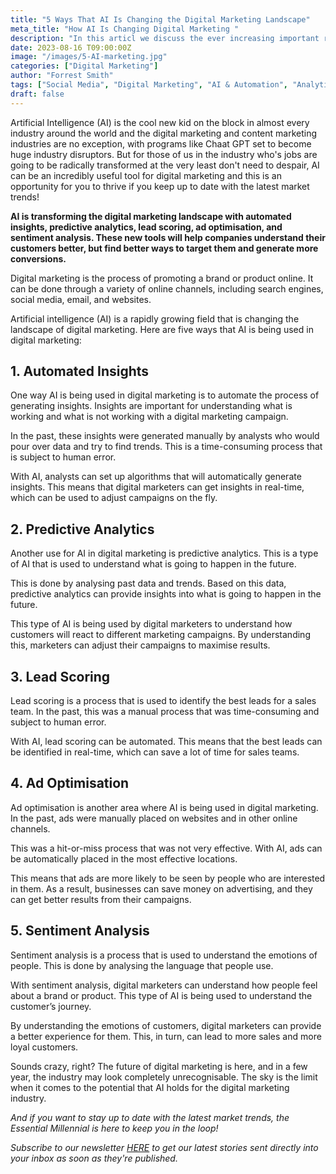 ```yaml
---
title: "5 Ways That AI Is Changing the Digital Marketing Landscape"
meta_title: "How AI Is Changing Digital Marketing "
description: "In this articl we discuss the ever increasing important role that AI is playing in the field of digital marketing."
date: 2023-08-16 T09:00:00Z
image: "/images/5-AI-marketing.jpg"
categories: ["Digital Marketing"]
author: "Forrest Smith"
tags: ["Social Media", "Digital Marketing", "AI & Automation", "Analytics & Insights"]
draft: false
---
```


Artificial Intelligence (AI) is the cool new kid on the block in almost every industry around the world and the digital marketing and content marketing industries are no exception, with programs like Chaat GPT set to become huge industry disruptors. But for those of us in the industry who's jobs are going to be radically transformed at the very least don't need to despair, AI can be an incredibly useful tool for digital marketing and this is an opportunity for you to thrive if you keep up to date with the latest market trends!

**AI is transforming the digital marketing landscape with automated insights, predictive analytics, lead scoring, ad optimisation, and sentiment analysis. These new tools will help companies understand their customers better, but find better ways to target them and generate more conversions.**

Digital marketing is the process of promoting a brand or product online. It can be done through a variety of online channels, including search engines, social media, email, and websites.

Artificial intelligence (AI) is a rapidly growing field that is changing the landscape of digital marketing. Here are five ways that AI is being used in digital marketing:

## 1. Automated Insights

One way AI is being used in digital marketing is to automate the process of generating insights. Insights are important for understanding what is working and what is not working with a digital marketing campaign.

In the past, these insights were generated manually by analysts who would pour over data and try to find trends. This is a time-consuming process that is subject to human error.

With AI, analysts can set up algorithms that will automatically generate insights. This means that digital marketers can get insights in real-time, which can be used to adjust campaigns on the fly.

## 2. Predictive Analytics

Another use for AI in digital marketing is predictive analytics. This is a type of AI that is used to understand what is going to happen in the future.

This is done by analysing past data and trends. Based on this data, predictive analytics can provide insights into what is going to happen in the future.

This type of AI is being used by digital marketers to understand how customers will react to different marketing campaigns. By understanding this, marketers can adjust their campaigns to maximise results.

## 3. Lead Scoring

Lead scoring is a process that is used to identify the best leads for a sales team. In the past, this was a manual process that was time-consuming and subject to human error.

With AI, lead scoring can be automated. This means that the best leads can be identified in real-time, which can save a lot of time for sales teams.

## 4. Ad Optimisation

Ad optimisation is another area where AI is being used in digital marketing. In the past, ads were manually placed on websites and in other online channels.

This was a hit-or-miss process that was not very effective. With AI, ads can be automatically placed in the most effective locations.

This means that ads are more likely to be seen by people who are interested in them. As a result, businesses can save money on advertising, and they can get better results from their campaigns.

## 5. Sentiment Analysis

Sentiment analysis is a process that is used to understand the emotions of people. This is done by analysing the language that people use.

With sentiment analysis, digital marketers can understand how people feel about a brand or product. This type of AI is being used to understand the customer’s journey.

By understanding the emotions of customers, digital marketers can provide a better experience for them. This, in turn, can lead to more sales and more loyal customers.


Sounds crazy, right? The future of digital marketing is here, and in a few year, the industry may look completely unrecognisable. The sky is the limit when it comes to the potential that AI holds for the digital marketing industry. 

*And if you want to stay up to date with the latest market trends, the Essential Millennial is here to keep you in the loop!*

*Subscribe to our newsletter [HERE](/) to get our latest stories sent directly into your inbox as soon as they're published.*